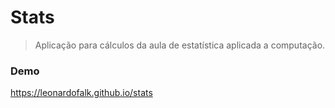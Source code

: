 # Stats

> Aplicação para cálculos da aula de estatística aplicada a computação.

### Demo

https://leonardofalk.github.io/stats
